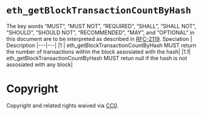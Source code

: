 # `eth_getBlockTransactionCountByHash`

The key words “MUST”, “MUST NOT”, “REQUIRED”, “SHALL”, “SHALL NOT”, “SHOULD”, “SHOULD NOT”, “RECOMMENDED”, “MAY”, and “OPTIONAL” in this document are to be interpreted as described in [RFC-2119](https://www.ietf.org/rfc/rfc2119.txt).
Speciation | Description
|---|---|
|1 | eth_getBlockTransactionCountByHash MUST return the number of transactions within the block assosiated with the hash|
|1.1| eth_getBlockTransactionCountByHash MUST retun null if the hash is not assosiated with any block|

# Copyright
Copyright and related rights waived via [CC0](https://creativecommons.org/publicdomain/zero/1.0/).